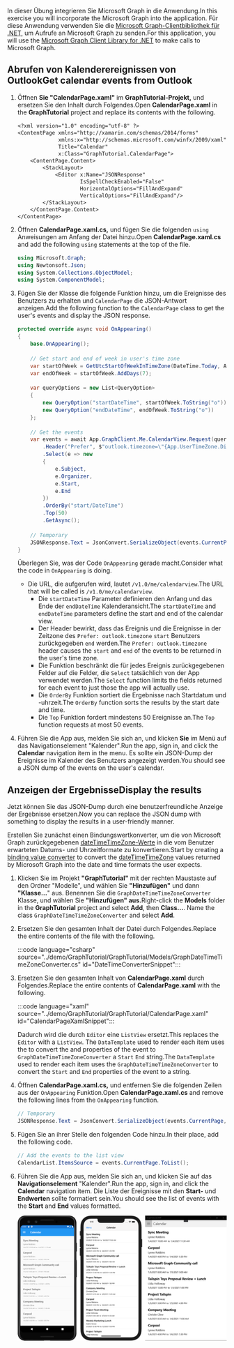 <!-- markdownlint-disable MD002 MD041 -->

<span data-ttu-id="f0e1a-101">In dieser Übung integrieren Sie Microsoft Graph in die Anwendung.</span><span class="sxs-lookup"><span data-stu-id="f0e1a-101">In this exercise you will incorporate the Microsoft Graph into the application.</span></span> <span data-ttu-id="f0e1a-102">Für diese Anwendung verwenden Sie die [Microsoft Graph-Clientbibliothek für .NET,](https://github.com/microsoftgraph/msgraph-sdk-dotnet) um Aufrufe an Microsoft Graph zu senden.</span><span class="sxs-lookup"><span data-stu-id="f0e1a-102">For this application, you will use the [Microsoft Graph Client Library for .NET](https://github.com/microsoftgraph/msgraph-sdk-dotnet) to make calls to Microsoft Graph.</span></span>

## <a name="get-calendar-events-from-outlook"></a><span data-ttu-id="f0e1a-103">Abrufen von Kalenderereignissen von Outlook</span><span class="sxs-lookup"><span data-stu-id="f0e1a-103">Get calendar events from Outlook</span></span>

1. <span data-ttu-id="f0e1a-104">Öffnen **Sie "CalendarPage.xaml"** im **GraphTutorial-Projekt,** und ersetzen Sie den Inhalt durch Folgendes.</span><span class="sxs-lookup"><span data-stu-id="f0e1a-104">Open **CalendarPage.xaml** in the **GraphTutorial** project and replace its contents with the following.</span></span>

    ```xaml
    <?xml version="1.0" encoding="utf-8" ?>
    <ContentPage xmlns="http://xamarin.com/schemas/2014/forms"
                 xmlns:x="http://schemas.microsoft.com/winfx/2009/xaml"
                 Title="Calendar"
                 x:Class="GraphTutorial.CalendarPage">
        <ContentPage.Content>
            <StackLayout>
                <Editor x:Name="JSONResponse"
                        IsSpellCheckEnabled="False"
                        HorizontalOptions="FillAndExpand"
                        VerticalOptions="FillAndExpand"/>
            </StackLayout>
        </ContentPage.Content>
    </ContentPage>
    ```

1. <span data-ttu-id="f0e1a-105">Öffnen **CalendarPage.xaml.cs,** und fügen Sie die folgenden `using` Anweisungen am Anfang der Datei hinzu.</span><span class="sxs-lookup"><span data-stu-id="f0e1a-105">Open **CalendarPage.xaml.cs** and add the following `using` statements at the top of the file.</span></span>

    ```csharp
    using Microsoft.Graph;
    using Newtonsoft.Json;
    using System.Collections.ObjectModel;
    using System.ComponentModel;
    ```

1. <span data-ttu-id="f0e1a-106">Fügen Sie der Klasse die folgende Funktion hinzu, um die Ereignisse des Benutzers zu erhalten und `CalendarPage` die JSON-Antwort anzeigen.</span><span class="sxs-lookup"><span data-stu-id="f0e1a-106">Add the following function to the `CalendarPage` class to get the user's events and display the JSON response.</span></span>

    ```csharp
    protected override async void OnAppearing()
    {
        base.OnAppearing();

        // Get start and end of week in user's time zone
        var startOfWeek = GetUtcStartOfWeekInTimeZone(DateTime.Today, App.UserTimeZone);
        var endOfWeek = startOfWeek.AddDays(7);

        var queryOptions = new List<QueryOption>
        {
            new QueryOption("startDateTime", startOfWeek.ToString("o")),
            new QueryOption("endDateTime", endOfWeek.ToString("o"))
        };

        // Get the events
        var events = await App.GraphClient.Me.CalendarView.Request(queryOptions)
            .Header("Prefer", $"outlook.timezone=\"{App.UserTimeZone.DisplayName}\"")
            .Select(e => new
            {
                e.Subject,
                e.Organizer,
                e.Start,
                e.End
            })
            .OrderBy("start/DateTime")
            .Top(50)
            .GetAsync();

        // Temporary
        JSONResponse.Text = JsonConvert.SerializeObject(events.CurrentPage, Formatting.Indented);
    }
    ```

    <span data-ttu-id="f0e1a-107">Überlegen Sie, was der Code `OnAppearing` gerade macht.</span><span class="sxs-lookup"><span data-stu-id="f0e1a-107">Consider what the code in `OnAppearing` is doing.</span></span>

    - <span data-ttu-id="f0e1a-108">Die URL, die aufgerufen wird, lautet `/v1.0/me/calendarview`.</span><span class="sxs-lookup"><span data-stu-id="f0e1a-108">The URL that will be called is `/v1.0/me/calendarview`.</span></span>
        - <span data-ttu-id="f0e1a-109">Die `startDateTime` Parameter definieren den Anfang und das Ende der `endDateTime` Kalenderansicht.</span><span class="sxs-lookup"><span data-stu-id="f0e1a-109">The `startDateTime` and `endDateTime` parameters define the start and end of the calendar view.</span></span>
        - <span data-ttu-id="f0e1a-110">Der Header bewirkt, dass das Ereignis und die Ereignisse in der Zeitzone des `Prefer: outlook.timezone` `start` Benutzers zurückgegeben `end` werden.</span><span class="sxs-lookup"><span data-stu-id="f0e1a-110">The `Prefer: outlook.timezone` header causes the `start` and `end` of the events to be returned in the user's time zone.</span></span>
        - <span data-ttu-id="f0e1a-111">Die Funktion beschränkt die für jedes Ereignis zurückgegebenen Felder auf die Felder, die `Select` tatsächlich von der App verwendet werden.</span><span class="sxs-lookup"><span data-stu-id="f0e1a-111">The `Select` function limits the fields returned for each event to just those the app will actually use.</span></span>
        - <span data-ttu-id="f0e1a-112">Die `OrderBy` Funktion sortiert die Ergebnisse nach Startdatum und -uhrzeit.</span><span class="sxs-lookup"><span data-stu-id="f0e1a-112">The `OrderBy` function sorts the results by the start date and time.</span></span>
        - <span data-ttu-id="f0e1a-113">Die `Top` Funktion fordert mindestens 50 Ereignisse an.</span><span class="sxs-lookup"><span data-stu-id="f0e1a-113">The `Top` function requests at most 50 events.</span></span>

1. <span data-ttu-id="f0e1a-114">Führen Sie die App aus, melden Sie sich an, und klicken **Sie** im Menü auf das Navigationselement "Kalender".</span><span class="sxs-lookup"><span data-stu-id="f0e1a-114">Run the app, sign in, and click the **Calendar** navigation item in the menu.</span></span> <span data-ttu-id="f0e1a-115">Es sollte ein JSON-Dump der Ereignisse im Kalender des Benutzers angezeigt werden.</span><span class="sxs-lookup"><span data-stu-id="f0e1a-115">You should see a JSON dump of the events on the user's calendar.</span></span>

## <a name="display-the-results"></a><span data-ttu-id="f0e1a-116">Anzeigen der Ergebnisse</span><span class="sxs-lookup"><span data-stu-id="f0e1a-116">Display the results</span></span>

<span data-ttu-id="f0e1a-117">Jetzt können Sie das JSON-Dump durch eine benutzerfreundliche Anzeige der Ergebnisse ersetzen.</span><span class="sxs-lookup"><span data-stu-id="f0e1a-117">Now you can replace the JSON dump with something to display the results in a user-friendly manner.</span></span>

<span data-ttu-id="f0e1a-118">Erstellen Sie [](/xamarin/xamarin-forms/xaml/xaml-basics/data-binding-basics#binding-value-converters) zunächst einen Bindungswertkonverter, um die von Microsoft Graph zurückgegebenen [dateTimeTimeZone-Werte](/graph/api/resources/datetimetimezone?view=graph-rest-1.0) in die vom Benutzer erwarteten Datums- und Uhrzeitformate zu konvertieren.</span><span class="sxs-lookup"><span data-stu-id="f0e1a-118">Start by creating a [binding value converter](/xamarin/xamarin-forms/xaml/xaml-basics/data-binding-basics#binding-value-converters) to convert the [dateTimeTimeZone](/graph/api/resources/datetimetimezone?view=graph-rest-1.0) values returned by Microsoft Graph into the date and time formats the user expects.</span></span>

1. <span data-ttu-id="f0e1a-119">Klicken Sie im Projekt **"GraphTutorial"** mit der rechten Maustaste auf den Ordner "Modelle", und wählen Sie **"Hinzufügen"** und dann **"Klasse...**" aus.  Benennen Sie die `GraphDateTimeTimeZoneConverter` Klasse, und wählen Sie **"Hinzufügen" aus.**</span><span class="sxs-lookup"><span data-stu-id="f0e1a-119">Right-click the **Models** folder in the **GraphTutorial** project and select **Add**, then **Class...**. Name the class `GraphDateTimeTimeZoneConverter` and select **Add**.</span></span>

1. <span data-ttu-id="f0e1a-120">Ersetzen Sie den gesamten Inhalt der Datei durch Folgendes.</span><span class="sxs-lookup"><span data-stu-id="f0e1a-120">Replace the entire contents of the file with the following.</span></span>

    :::code language="csharp" source="../demo/GraphTutorial/GraphTutorial/Models/GraphDateTimeTimeZoneConverter.cs" id="DateTimeConverterSnippet":::

1. <span data-ttu-id="f0e1a-121">Ersetzen Sie den gesamten Inhalt von **CalendarPage.xaml** durch Folgendes.</span><span class="sxs-lookup"><span data-stu-id="f0e1a-121">Replace the entire contents of **CalendarPage.xaml** with the following.</span></span>

    :::code language="xaml" source="../demo/GraphTutorial/GraphTutorial/CalendarPage.xaml" id="CalendarPageXamlSnippet":::

    <span data-ttu-id="f0e1a-122">Dadurch wird die durch `Editor` eine `ListView` ersetzt.</span><span class="sxs-lookup"><span data-stu-id="f0e1a-122">This replaces the `Editor` with a `ListView`.</span></span> <span data-ttu-id="f0e1a-123">The `DataTemplate` used to render each item uses the to convert the and properties of the event to `GraphDateTimeTimeZoneConverter` a `Start` `End` string.</span><span class="sxs-lookup"><span data-stu-id="f0e1a-123">The `DataTemplate` used to render each item uses the `GraphDateTimeTimeZoneConverter` to convert the `Start` and `End` properties of the event to a string.</span></span>

1. <span data-ttu-id="f0e1a-124">Öffnen **CalendarPage.xaml.cs,** und entfernen Sie die folgenden Zeilen aus der `OnAppearing` Funktion.</span><span class="sxs-lookup"><span data-stu-id="f0e1a-124">Open **CalendarPage.xaml.cs** and remove the following lines from the `OnAppearing` function.</span></span>

    ```csharp
    // Temporary
    JSONResponse.Text = JsonConvert.SerializeObject(events.CurrentPage, Formatting.Indented);
    ```

1. <span data-ttu-id="f0e1a-125">Fügen Sie an ihrer Stelle den folgenden Code hinzu.</span><span class="sxs-lookup"><span data-stu-id="f0e1a-125">In their place, add the following code.</span></span>

    ```csharp
    // Add the events to the list view
    CalendarList.ItemsSource = events.CurrentPage.ToList();
    ```

1. <span data-ttu-id="f0e1a-126">Führen Sie die App aus, melden Sie sich an, und klicken Sie auf das **Navigationselement** "Kalender".</span><span class="sxs-lookup"><span data-stu-id="f0e1a-126">Run the app, sign in, and click the **Calendar** navigation item.</span></span> <span data-ttu-id="f0e1a-127">Die Liste der Ereignisse mit den **Start-** und **Endwerten** sollte formatiert sein.</span><span class="sxs-lookup"><span data-stu-id="f0e1a-127">You should see the list of events with the **Start** and **End** values formatted.</span></span>

    ![Ein Screenshot der Tabelle mit Ereignissen](./images/calendar-page.png)
